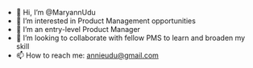- 👋 Hi, I’m @MaryannUdu
- 👀 I’m interested in Product Management opportunities
- 🌱 I’m an entry-level Product Manager
- 💞️ I’m looking to collaborate with fellow PMS to learn and broaden my skill
- 📫 How to reach me: annieudu@gmail.com

<!---
MaryannUdu/MaryannUdu is a ✨ special ✨ repository because its `README.md` (this file) appears on your GitHub profile.
You can click the Preview link to take a look at your changes
--->
